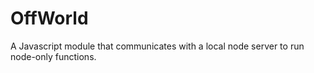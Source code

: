 # OffWorld

A Javascript module that communicates with a local node server to run node-only functions.
